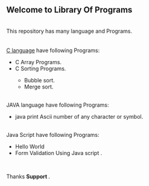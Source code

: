 <h2>Welcome to Library Of Programs </h2>

<br>
This repository has many language and Programs.
<br>
<br>
<br>
<a href ="https://github.com/kundan333/LibraryOfPrograms/tree/master/C%20Programs">C language</a> have following Programs:<br>
<ul>
<li> C Array Programs.</li>
<li>C Sorting Programs. </li>
<ul>
    <li> Bubble sort.</li>
    <li> Merge sort. </li>
</ul>
   </ul>
<br>
JAVA language have following Programs:<br>
<ul>
<li> java print Ascii number of any character or symbol.</li> 
</ul>
<br>
Java Script have following Programs:<br>
<ul>
<li> Hello World </li>
<li> Form Validation Using Java script .</li> 
</ul>

<br>




Thanks <b> Support </b>.
